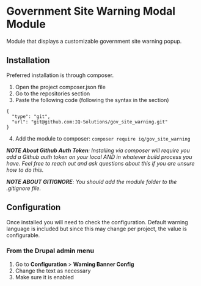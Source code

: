 # Government Site Warning Modal Module
Module that displays a customizable government site warning popup.

## Installation
Preferred installation is through composer.

1. Open the project composer.json file
2. Go to the repositories section
3. Paste the following code (following the syntax in the section)
```
{
  "type": "git",
  "url": "git@github.com:IQ-Solutions/gov_site_warning.git"
}
```
4. Add the module to composer: `composer require iq/gov_site_warning`

_**NOTE About Github Auth Token**: Installing via composer will require you add a Github auth token on your local AND in whatever build process you have. Feel free to reach out and ask questions about this if you are unsure how to do this._

_**NOTE ABOUT GITIGNORE**: You should add the module folder to the .gitignore file._
## Configuration
Once installed you will need to check the configuration. Default warning language is included but since this may change per project, the value is configurable.

### From the Drupal admin menu
1. Go to **Configuration** > **Warning Banner Config**
2. Change the text as necessary
3. Make sure it is enabled